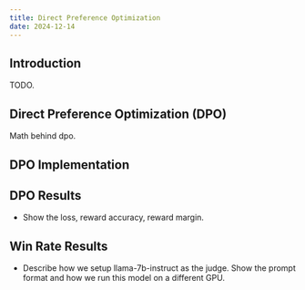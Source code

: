 ```yaml
---
title: Direct Preference Optimization
date: 2024-12-14
---
```


## Introduction
TODO.

## Direct Preference Optimization (DPO)

Math behind dpo.

## DPO Implementation

## DPO Results

- Show the loss, reward accuracy, reward margin.

## Win Rate Results
- Describe how we setup llama-7b-instruct as the judge. Show the prompt format and how we run this model on a different GPU.
